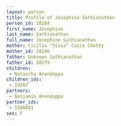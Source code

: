 ```yaml
---
layout: person
title: Profile of Josephine Sathianathan
person_id: I0284
first_name: Josephine
last_name: Sathianathan
full_name: Josephine Sathianathan
mother: Cicilia "Sissa" Casie Chetty
mother_id: I0246
father: Unknown Sathianathan
father_id: I0279
children:
 - Natascha Anandappa
children_ids:
 - I0287
partners:
 - Benjamin Anandappa
partner_ids:
 - I500041
sex: F
---
```


